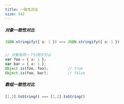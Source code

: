 ```yaml
---
title: 一致性对比
size: 342
---
```

##### 对象一致性对比

```javascript
JSON.stringify({ a: 1 }) === JSON.stringify({ a: 1 })


// 对象有同一个引用才可以
var foo = { a: 1 };
var bar = { a: 1 };
Object.is(foo, foo);         // true
Object.is(foo, bar);         // false
```

##### 数组一致性对比

```javascript
[1,2].toString() === [1,2].toString()
```

